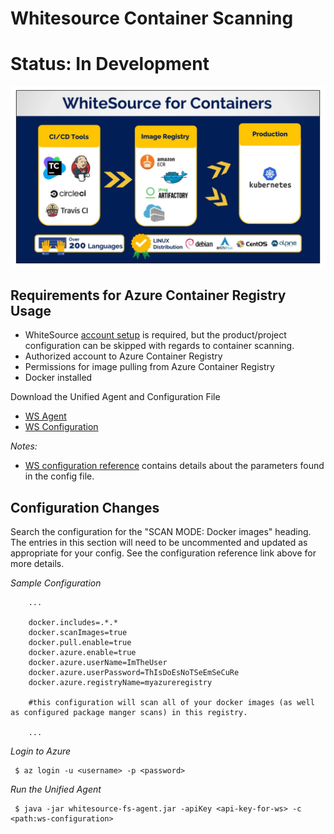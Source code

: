 # Whitesource Container Scanning
# Status: In Development

![whitesource for containers](./images/ws-for-container.png)

## Requirements for Azure Container Registry Usage
- WhiteSource [account setup](./WhiteSource.md) is required, but the product/project configuration can be skipped with regards to container scanning. 
- Authorized account to Azure Container Registry
- Permissions for image pulling from Azure Container Registry
- Docker installed

Download the Unified Agent and Configuration File
- [WS Agent](https://github.com/whitesource/fs-agent-distribution/raw/master/standAlone/whitesource-fs-agent.jar)
- [WS Configuration](https://github.com/whitesource/fs-agent-distribution/raw/master/standAlone/whitesource-fs-agent.config)

*Notes:*
- [WS configuration reference](https://whitesource.atlassian.net/wiki/spaces/WD/pages/489160834/Unified+Agent+Configuration+File+Parameters) contains details about the parameters found in the config file. 

## Configuration Changes

Search the configuration for the "SCAN MODE: Docker images" heading. The entries in this section will need to be uncommented and updated as appropriate for your config. See the configuration reference link above for more details.

*Sample Configuration*
```
    ...
     
    docker.includes=.*.* 
    docker.scanImages=true
    docker.pull.enable=true
    docker.azure.enable=true
    docker.azure.userName=ImTheUser
    docker.azure.userPassword=ThIsDoEsNoTSeEmSeCuRe
    docker.azure.registryName=myazureregistry

    #this configuration will scan all of your docker images (as well as configured package manger scans) in this registry. 

    ...
```
*Login to Azure*
```
 $ az login -u <username> -p <password>
```

*Run the Unified Agent*

```
 $ java -jar whitesource-fs-agent.jar -apiKey <api-key-for-ws> -c <path:ws-configuration>
```